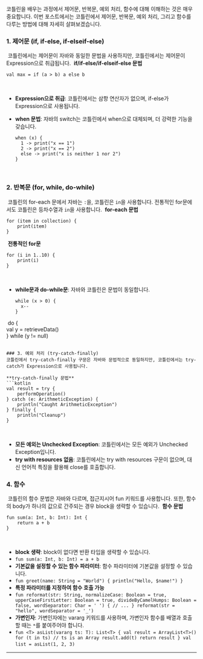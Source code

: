 코틀린을 배우는 과정에서 제어문, 반복문, 예외 처리, 함수에 대해 이해하는 것은 매우 중요합니다. 이번 포스트에서는 코틀린에서 제어문, 반복문, 예외 처리, 그리고 함수를 다루는 방법에 대해 자세히 살펴보겠습니다.
​
### 1\. 제어문 (if, if-else, if-elseif-else)
​
코틀린에서는 제어문이 자바와 동일한 문법을 사용하지만, 코틀린에서는 제어문이 Expression으로 취급됩니다.
​
**if/if-else/if-elseif-else 문법**
​
```
val max = if (a > b) a else b
```
​
-   **Expression으로 취급**: 코틀린에서는 삼항 연산자가 없으며, if-else가 Expression으로 사용됩니다.
-   **when 문법**: 자바의 switch는 코틀린에서 when으로 대체되며, 더 강력한 기능을 갖습니다.
    
    ```
    when (x) {
      1 -> print("x == 1")
      2 -> print("x == 2")
      else -> print("x is neither 1 nor 2")
    }
    ```
    
​
### 2\. 반복문 (for, while, do-while)
​
코틀린의 for-each 문에서 자바는 `:`을, 코틀린은 `in`을 사용합니다. 전통적인 for문에서도 코틀린은 등차수열과 `in`을 사용합니다.
​
**for-each 문법**
​
```
for (item in collection) {
    print(item)
}
```
​
**전통적인 for문**
​
```
for (i in 1..10) {
    print(i)
}
```
​
-   **while문과 do-while문**: 자바와 코틀린은 문법이 동일합니다.
    
    ```
    while (x > 0) {
      x--
    }
    ```
    
​
do {  
val y = retrieveData()  
} while (y != null)
​
````
​
### 3. 예외 처리 (try-catch-finally)
코틀린에서 try-catch-finally 구문은 자바와 문법적으로 동일하지만, 코틀린에서는 try-catch가 Expression으로 사용됩니다.
​
**try-catch-finally 문법**
```kotlin
val result = try {
    performOperation()
} catch (e: ArithmeticException) {
    println("Caught ArithmeticException")
} finally {
    println("Cleanup")
}
````
​
-   **모든 예외는 Unchecked Exception**: 코틀린에서는 모든 예외가 Unchecked Exception입니다.
-   **try with resources 없음**: 코틀린에서는 try with resources 구문이 없으며, 대신 언어적 특징을 활용해 close를 호출합니다.
​
### 4\. 함수
​
코틀린의 함수 문법은 자바와 다르며, 접근지시어 fun 키워드를 사용합니다. 또한, 함수의 body가 하나의 값으로 간주되는 경우 block을 생략할 수 있습니다.
​
**함수 문법**
​
```
fun sum(a: Int, b: Int): Int {
    return a + b
}
```
​
-   **block 생략**: block이 없다면 반환 타입을 생략할 수 있습니다.
-   `fun sum(a: Int, b: Int) = a + b`
-   **기본값을 설정할 수 있는 함수 파라미터**: 함수 파라미터에 기본값을 설정할 수 있습니다.
-   `fun greet(name: String = "World") { println("Hello, $name!") }`
-   **특정 파라미터를 지정하여 함수 호출 가능**
-   `fun reformat(str: String, normalizeCase: Boolean = true, upperCaseFirstLetter: Boolean = true, divideByCamelHumps: Boolean = false, wordSeparator: Char = ' ') { // ... } reformat(str = "hello", wordSeparator = '_')`
-   **가변인자**: 가변인자에는 vararg 키워드를 사용하며, 가변인자 함수를 배열과 호출할 때는 `*`를 붙여주어야 합니다.
-   `fun <T> asList(vararg ts: T): List<T> { val result = ArrayList<T>() for (t in ts) // ts is an Array result.add(t) return result } val list = asList(1, 2, 3)`
​
---
